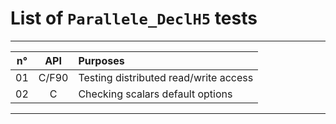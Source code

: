 List of `Parallele_DeclH5` tests
====
 
  ----------------------------------------------------------------
 | n°  |  API    | Purposes                                       |
 |:---:|:------: | :--------------------------------------------- |
 | 01  |  C/F90  | Testing distributed read/write access          |
 | 02  |  C      | Checking scalars default options               |
  ----------------------------------------------------------------
